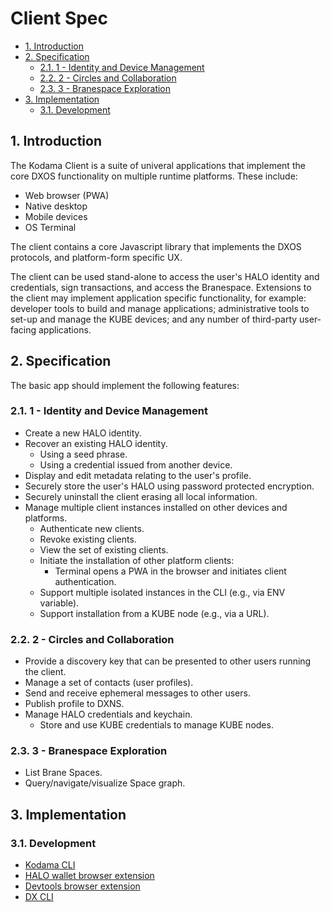 # Client Spec

<!-- @toc -->

*   [1. Introduction](#1-introduction)
*   [2. Specification](#2-specification)
    *   [2.1. 1 - Identity and Device Management](#21-1---identity-and-device-management)
    *   [2.2. 2 - Circles and Collaboration](#22-2---circles-and-collaboration)
    *   [2.3. 3 - Branespace Exploration](#23-3---branespace-exploration)
*   [3. Implementation](#3-implementation)
    *   [3.1. Development](#31-development)

## 1. Introduction

The Kodama Client is a suite of univeral applications that implement the core DXOS functionality on multiple runtime platforms.
These include:

*   Web browser (PWA)
*   Native desktop
*   Mobile devices
*   OS Terminal

The client contains a core Javascript library that implements the DXOS protocols, and platform-form specific UX.

The client can be used stand-alone to access the user's HALO identity and credentials, sign transactions, and access the Branespace.
Extensions to the client may implement application specific functionality, for example: developer tools to build and manage applications;
administrative tools to set-up and manage the KUBE devices;
and any number of third-party user-facing applications.

## 2. Specification

The basic app should implement the following features:

### 2.1. 1 - Identity and Device Management

*   Create a new HALO identity.
*   Recover an existing HALO identity.
    *   Using a seed phrase.
    *   Using a credential issued from another device.
*   Display and edit metadata relating to the user's profile.
*   Securely store the user's HALO using password protected encryption.
*   Securely uninstall the client erasing all local information.
*   Manage multiple client instances installed on other devices and platforms.
    *   Authenticate new clients.
    *   Revoke existing clients.
    *   View the set of existing clients.
    *   Initiate the installation of other platform clients:
        *   Terminal opens a PWA in the browser and initiates client authentication.
    *   Support multiple isolated instances in the CLI (e.g., via ENV variable).
    *   Support installation from a KUBE node (e.g., via a URL).

### 2.2. 2 - Circles and Collaboration

*   Provide a discovery key that can be presented to other users running the client.
*   Manage a set of contacts (user profiles).
*   Send and receive ephemeral messages to other users.
*   Publish profile to DXNS.
*   Manage HALO credentials and keychain.
    *   Store and use KUBE credentials to manage KUBE nodes.

### 2.3. 3 - Branespace Exploration

*   List Brane Spaces.
*   Query/navigate/visualize Space graph.

## 3. Implementation

### 3.1. Development

*   [Kodama CLI](https://github.com/dxos/protocols/tree/main/packages/demos/kodama)
*   [HALO wallet browser extension](https://github.com/dxos/protocols/tree/main/packages/wallet/wallet-extension)
*   [Devtools browser extension](https://github.com/dxos/protocols/tree/main/packages/devtools/devtools-extension)
*   [DX CLI](https://github.com/dxos/cli)

